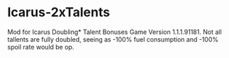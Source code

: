 # Icarus-2xTalents
Mod for Icarus Doubling* Talent Bonuses Game Version 1.1.1.91181. 
Not all tallents are fully doubled, seeing as -100% fuel consumption and -100% spoil rate would be op.
